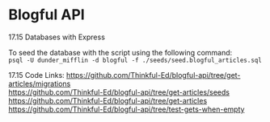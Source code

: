 # Blogful API

17.15 Databases with Express  

To seed the database with the script using the following command:  
    `psql -U dunder_mifflin -d blogful -f ./seeds/seed.blogful_articles.sql`

17.15 Code Links:
<https://github.com/Thinkful-Ed/blogful-api/tree/get-articles/migrations>  
<https://github.com/Thinkful-Ed/blogful-api/tree/get-articles/seeds>  
<https://github.com/Thinkful-Ed/blogful-api/tree/get-articles>  
<https://github.com/Thinkful-Ed/blogful-api/tree/test-gets-when-empty>

